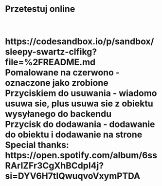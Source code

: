 <h1>Przetestuj online<h1><br>
https://codesandbox.io/p/sandbox/sleepy-swartz-clfikg?file=%2FREADME.md
<br>
Pomalowane na czerwono - oznaczone jako zrobione<br>
Przyciskiem do usuwania - wiadomo usuwa sie, plus usuwa sie z obiektu wysyłanego do backendu<br>
Przycisk do dodawania - dodawanie do obiektu i dodawanie na strone<br>
Special thanks: https://open.spotify.com/album/6ssRArIZFr3CgXhBCdpI4j?si=DYV6H7tIQwuqvoVxymPTDA